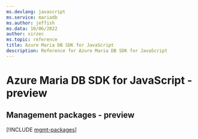```yaml
---
ms.devlang: javascript
ms.service: mariadb
ms.author: jeffish
ms.data: 10/06/2022
author: xirzec
ms.topic: reference
title: Azure Maria DB SDK for JavaScript
description: Reference for Azure Maria DB SDK for JavaScript
---
```

# Azure Maria DB SDK for JavaScript - preview

## Management packages - preview
[!INCLUDE [mgmt-packages](maria-db-mgmt-index.md)]
